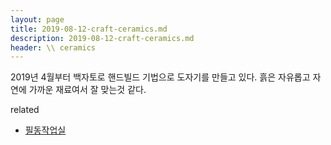 ```yaml
---
layout: page
title: 2019-08-12-craft-ceramics.md
description: 2019-08-12-craft-ceramics.md
header: \\ ceramics
---
```


2019년 4월부터 백자토로 핸드빌드 기법으로 도자기를 만들고 있다. 흙은 자유롭고 자연에 가까운 재료여서 잘 맞는것 같다.



related
* [필동작업실](https://www.instagram.com/pildong_pottery/)

